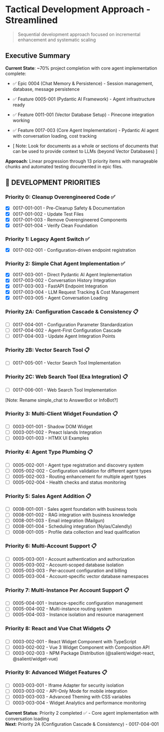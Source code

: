 # Tactical Development Approach - Streamlined
> Sequential development approach focused on incremental enhancement and systematic scaling

## Executive Summary

**Current State**: ~70% project completion with core agent implementation complete:
- ✅ Epic 0004 (Chat Memory & Persistence) - Session management, database, message persistence
- ✅ Feature 0005-001 (Pydantic AI Framework) - Agent infrastructure ready  
- ✅ Feature 0011-001 (Vector Database Setup) - Pinecone integration working
- ✅ Feature 0017-003 (Core Agent Implementation) - Pydantic AI agent with conversation loading, cost tracking

- [ Note: Look for documents as a whole or sections of documents that can be used to provide context to LLMs (beyond Vector Databases) ]

**Approach**: Linear progression through 13 priority items with manageable chunks and automated testing documented in epic files.

## 🎯 DEVELOPMENT PRIORITIES

### **Priority 0: Cleanup Overengineered Code** ✅
- [x] 0017-001-001 - Pre-Cleanup Safety & Documentation
- [x] 0017-001-002 - Update Test Files  
- [x] 0017-001-003 - Remove Overengineered Components
- [x] 0017-001-004 - Verify Clean Foundation

### **Priority 1: Legacy Agent Switch** ✅  
- [x] 0017-002-001 - Configuration-driven endpoint registration


### **Priority 2: Simple Chat Agent Implementation** ✅
- [x] 0017-003-001 - Direct Pydantic AI Agent Implementation
- [x] 0017-003-002 - Conversation History Integration  
- [x] 0017-003-003 - FastAPI Endpoint Integration
- [x] 0017-003-004 - LLM Request Tracking & Cost Management
- [x] 0017-003-005 - Agent Conversation Loading

### **Priority 2A: Configuration Cascade & Consistency** 📋
- [ ] 0017-004-001 - Configuration Parameter Standardization
- [ ] 0017-004-002 - Agent-First Configuration Cascade
- [ ] 0017-004-003 - Update Agent Integration Points

### **Priority 2B: Vector Search Tool** 📋
- [ ] 0017-005-001 - Vector Search Tool Implementation

### **Priority 2C: Web Search Tool (Exa Integration)** 📋
- [ ] 0017-006-001 - Web Search Tool Implementation

[Note: Rename simple_chat to AnswerBot or InfoBot?]

### **Priority 3: Multi-Client Widget Foundation** 📋
- [ ] 0003-001-001 - Shadow DOM Widget
- [ ] 0003-001-002 - Preact Islands Integration  
- [ ] 0003-001-003 - HTMX UI Examples

### **Priority 4: Agent Type Plumbing** 📋
- [ ] 0005-002-001 - Agent type registration and discovery system
- [ ] 0005-002-002 - Configuration validation for different agent types
- [ ] 0005-002-003 - Routing enhancement for multiple agent types
- [ ] 0005-002-004 - Health checks and status monitoring

### **Priority 5: Sales Agent Addition** 📋
- [ ] 0008-001-001 - Sales agent foundation with business tools
- [ ] 0008-001-002 - RAG integration with business knowledge
- [ ] 0008-001-003 - Email integration (Mailgun)
- [ ] 0008-001-004 - Scheduling integration (Nylas/Calendly)
- [ ] 0008-001-005 - Profile data collection and lead qualification

### **Priority 6: Multi-Account Support** 📋
- [ ] 0005-003-001 - Account authentication and authorization
- [ ] 0005-003-002 - Account-scoped database isolation
- [ ] 0005-003-003 - Per-account configuration and billing
- [ ] 0005-003-004 - Account-specific vector database namespaces

### **Priority 7: Multi-Instance Per Account Support** 📋
- [ ] 0005-004-001 - Instance-specific configuration management
- [ ] 0005-004-002 - Multi-instance routing system
- [ ] 0005-004-003 - Instance isolation and resource management

### **Priority 8: React and Vue Chat Widgets** 📋
- [ ] 0003-002-001 - React Widget Component with TypeScript
- [ ] 0003-002-002 - Vue 3 Widget Component with Composition API
- [ ] 0003-002-003 - NPM Package Distribution (@salient/widget-react, @salient/widget-vue)

### **Priority 9: Advanced Widget Features** 📋
- [ ] 0003-003-001 - Iframe Adapter for security isolation
- [ ] 0003-003-002 - API-Only Mode for mobile integration
- [ ] 0003-003-003 - Advanced Theming with CSS variables
- [ ] 0003-003-004 - Widget Analytics and performance monitoring

**Current Status**: Priority 2 completed ✅ - Core agent implementation with conversation loading  
**Next**: Priority 2A (Configuration Cascade & Consistency) - 0017-004-001
